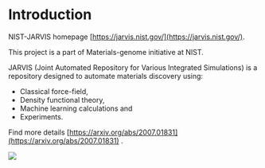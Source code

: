 # Introduction

NIST-JARVIS homepage [https://jarvis.nist.gov/](https://jarvis.nist.gov/).

This project is a part of Materials-genome initiative at NIST.

JARVIS (Joint Automated Repository for Various Integrated Simulations) is a 
repository designed to automate materials discovery using:

 - Classical force-field,
 - Density functional theory, 
 - Machine learning calculations and 
 - Experiments. 
 
 
Find more details [https://arxiv.org/abs/2007.01831](https://arxiv.org/abs/2007.01831) .

<img src="https://www.ctcms.nist.gov/~knc6/images/logo/jarvis-mission.png" style="float: left; margin-right: 10px;" />
